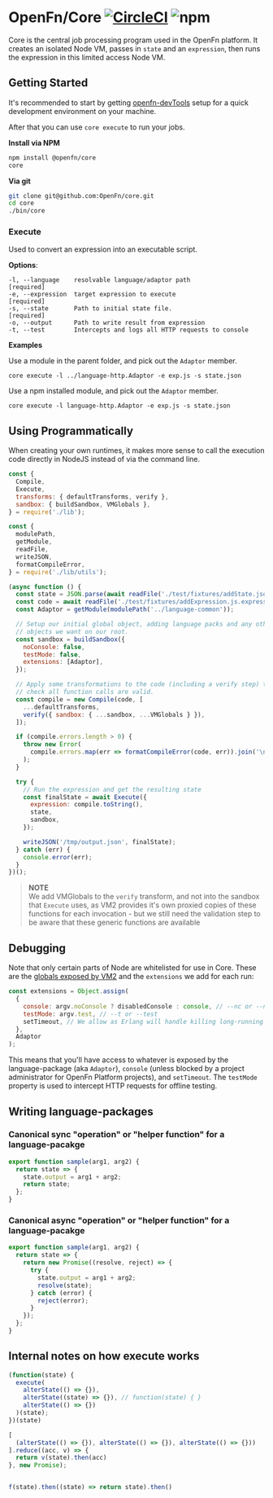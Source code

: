 # OpenFn/Core [![CircleCI](https://circleci.com/gh/OpenFn/core.svg?style=svg)](https://circleci.com/gh/OpenFn/core) ![npm](https://img.shields.io/npm/dt/@openfn/core)

Core is the central job processing program used in the OpenFn platform. It
creates an isolated Node VM, passes in `state` and an `expression`, then runs
the expression in this limited access Node VM.

## Getting Started

It's recommended to start by getting [openfn-devTools](https://github.com/OpenFn/openfn-devtools)
setup for a quick development environment on your machine.

After that you can use `core execute` to run your jobs.

**Install via NPM**

```sh
npm install @openfn/core
core
```

**Via git**

```sh
git clone git@github.com:OpenFn/core.git
cd core
./bin/core
```

### Execute

Used to convert an expression into an executable script.

**Options**:

```
-l, --language    resolvable language/adaptor path                [required]
-e, --expression  target expression to execute                    [required]
-s, --state       Path to initial state file.                     [required]
-o, --output      Path to write result from expression
-t, --test        Intercepts and logs all HTTP requests to console
```

**Examples**

Use a module in the parent folder, and pick out the `Adaptor` member.

```
core execute -l ../language-http.Adaptor -e exp.js -s state.json
```

Use a npm installed module, and pick out the `Adaptor` member.

```
core execute -l language-http.Adaptor -e exp.js -s state.json
```

## Using Programmatically

When creating your own runtimes, it makes more sense to call the execution
code directly in NodeJS instead of via the command line.

```js
const {
  Compile,
  Execute,
  transforms: { defaultTransforms, verify },
  sandbox: { buildSandbox, VMGlobals },
} = require('./lib');

const {
  modulePath,
  getModule,
  readFile,
  writeJSON,
  formatCompileError,
} = require('./lib/utils');

(async function () {
  const state = JSON.parse(await readFile('./test/fixtures/addState.json'));
  const code = await readFile('./test/fixtures/addExpression.js.expression');
  const Adaptor = getModule(modulePath('../language-common'));

  // Setup our initial global object, adding language packs and any other
  // objects we want on our root.
  const sandbox = buildSandbox({
    noConsole: false,
    testMode: false,
    extensions: [Adaptor],
  });

  // Apply some transformations to the code (including a verify step) to
  // check all function calls are valid.
  const compile = new Compile(code, [
    ...defaultTransforms,
    verify({ sandbox: { ...sandbox, ...VMGlobals } }),
  ]);

  if (compile.errors.length > 0) {
    throw new Error(
      compile.errors.map(err => formatCompileError(code, err)).join('\n')
    );
  }

  try {
    // Run the expression and get the resulting state
    const finalState = await Execute({
      expression: compile.toString(),
      state,
      sandbox,
    });

    writeJSON('/tmp/output.json', finalState);
  } catch (err) {
    console.error(err);
  }
})();
```

> **NOTE**  
> We add VMGlobals to the `verify` transform, and not into
> the sandbox that `Execute` uses, as VM2 provides it's own proxied copies
> of these functions for each invocation - but we still need the validation
> step to be aware that these generic functions are available

## Debugging

Note that only certain parts of Node are whitelisted for use in Core.
These are the [globals exposed by VM2](https://github.com/patriksimek/vm2/blob/a63bef73e7239f9d14e48280b3c6f6763a5145d5/lib/main.js#L240-L265)
and the `extensions` we add for each run:

```js
const extensions = Object.assign(
  {
    console: argv.noConsole ? disabledConsole : console, // --nc or --noConsole
    testMode: argv.test, // --t or --test
    setTimeout, // We allow as Erlang will handle killing long-running VMs.
  },
  Adaptor
);
```

This means that you'll have access to whatever is exposed by the
language-package (aka `Adaptor`), `console` (unless blocked by a project
administrator for OpenFn Platform projects), and `setTimeout`. The `testMode`
property is used to intercept HTTP requests for offline testing.

## Writing language-packages

### Canonical sync "operation" or "helper function" for a language-pacakge

```js
export function sample(arg1, arg2) {
  return state => {
    state.output = arg1 + arg2;
    return state;
  };
}
```

### Canonical async "operation" or "helper function" for a language-pacakge

```js
export function sample(arg1, arg2) {
  return state => {
    return new Promise((resolve, reject) => {
      try {
        state.output = arg1 + arg2;
        resolve(state);
      } catch (error) {
        reject(error);
      }
    });
  };
}
```

## Internal notes on how execute works

```js
(function(state) {
  execute(
    alterState(() => {}),
    alterState((state) => {}), // function(state) { }
    alterState(() => {})
  )(state);
})(state)

[
  (alterState(() => {}), alterState(() => {}), alterState(() => {}))
].reduce((acc, v) => {
  return v(state).then(acc)
}, new Promise);


f(state).then((state) => return state).then()
```

